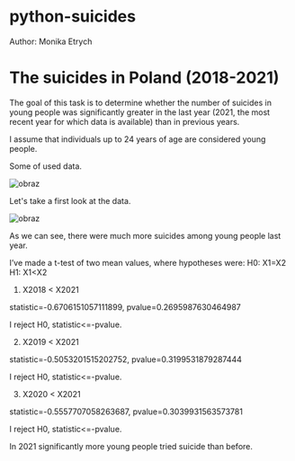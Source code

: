 # python-suicides

Author: Monika Etrych
# The suicides in Poland (2018-2021)
The goal of this task is to determine whether the number of suicides in young people was significantly greater in the last year (2021, the most recent year for which data is available) than in previous years.

I assume that individuals up to 24 years of age are considered young people.

Some of used data.
 
![obraz](https://user-images.githubusercontent.com/44522588/226143305-d24f9038-73ba-493f-aab9-34d7f8f3eeb6.png)

 Let's take a first look at the data.
 
 ![obraz](https://user-images.githubusercontent.com/44522588/226143316-fe12bcc6-ccf9-4235-be58-1db7d71188bc.png)

 
As we can see,  there were much more suicides among young people last year.

I’ve made a t-test of two mean values, where hypotheses were:
H0: X1=X2
H1: X1<X2
1.	X2018 < X2021

statistic=-0.6706151057111899, pvalue=0.2695987630464987

I reject H0, statistic<=-pvalue.

2.	X2019 < X2021

statistic=-0.5053201515202752, pvalue=0.3199531879287444

I reject H0, statistic<=-pvalue.

3.	X2020 < X2021

statistic=-0.5557707058263687, pvalue=0.3039931563573781

I reject H0, statistic<=-pvalue.

In 2021 significantly more young people tried suicide than before.
